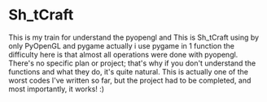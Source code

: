 # Sh_tCraft
This is my train for understand the pyopengl and This is Sh_tCraft using by only PyOpenGL and pygame actually i use pygame in 1 function the difficulty here is that almost all operations were done with pyopengl.  There's no specific plan or project; that's why if you don't understand the functions and what they do, it's quite natural. This is actually one of the worst codes I've written so far, but the project had to be completed, and most importantly, it works! :)
